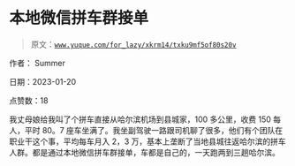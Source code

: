 # 本地微信拼车群接单

> 原文：[`www.yuque.com/for_lazy/xkrm14/txku9mf5of80s20v`](https://www.yuque.com/for_lazy/xkrm14/txku9mf5of80s20v)



作者： Summer 

日期：2023-01-20 

点赞数：18 

我丈母娘给我叫了个拼车直接从哈尔滨机场到县城家，100 多公里，收费 150 每人，平时 80。7 座车坐满了。我坐副驾驶一路跟司机聊了很多，他们有个团队在职业干这个事，平均每车月入 2，3 万，基本上垄断了当地县城往返哈尔滨的拼车人群。都是通过本地微信拼车群接单，车都是自己的，一天跑两到三趟哈尔滨。 

